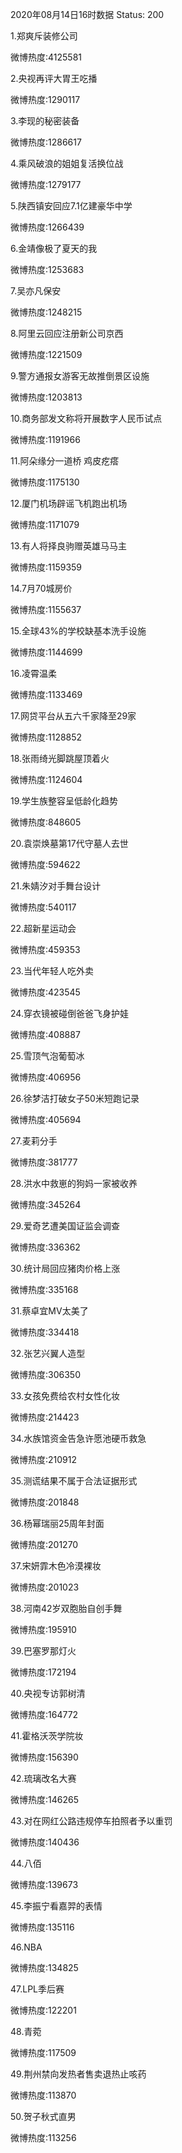 2020年08月14日16时数据
Status: 200

1.郑爽斥装修公司

微博热度:4125581

2.央视再评大胃王吃播

微博热度:1290117

3.李现的秘密装备

微博热度:1286617

4.乘风破浪的姐姐复活换位战

微博热度:1279177

5.陕西镇安回应7.1亿建豪华中学

微博热度:1266439

6.金靖像极了夏天的我

微博热度:1253683

7.吴亦凡保安

微博热度:1248215

8.阿里云回应注册新公司京西

微博热度:1221509

9.警方通报女游客无故推倒景区设施

微博热度:1203813

10.商务部发文称将开展数字人民币试点

微博热度:1191966

11.阿朵缘分一道桥 鸡皮疙瘩

微博热度:1175130

12.厦门机场辟谣飞机跑出机场

微博热度:1171079

13.有人将择良驹赠英雄马马主

微博热度:1159359

14.7月70城房价

微博热度:1155637

15.全球43%的学校缺基本洗手设施

微博热度:1144699

16.凌霄温柔

微博热度:1133469

17.网贷平台从五六千家降至29家

微博热度:1128852

18.张雨绮光脚跳屋顶着火

微博热度:1124604

19.学生族整容呈低龄化趋势

微博热度:848605

20.袁崇焕墓第17代守墓人去世

微博热度:594622

21.朱婧汐对手舞台设计

微博热度:540117

22.超新星运动会

微博热度:459353

23.当代年轻人吃外卖

微博热度:423545

24.穿衣镜被碰倒爸爸飞身护娃

微博热度:408887

25.雪顶气泡葡萄冰

微博热度:406956

26.徐梦洁打破女子50米短跑记录

微博热度:405694

27.麦莉分手

微博热度:381777

28.洪水中救崽的狗妈一家被收养

微博热度:345264

29.爱奇艺遭美国证监会调查

微博热度:336362

30.统计局回应猪肉价格上涨

微博热度:335168

31.蔡卓宜MV太美了

微博热度:334418

32.张艺兴翼人造型

微博热度:306350

33.女孩免费给农村女性化妆

微博热度:214423

34.水族馆资金告急许愿池硬币救急

微博热度:210912

35.测谎结果不属于合法证据形式

微博热度:201848

36.杨幂瑞丽25周年封面

微博热度:201270

37.宋妍霏木色冷漠裸妆

微博热度:201023

38.河南42岁双胞胎自创手舞

微博热度:195910

39.巴塞罗那灯火

微博热度:172194

40.央视专访郭树清

微博热度:164772

41.霍格沃茨学院妆

微博热度:156390

42.琉璃改名大赛

微博热度:146265

43.对在网红公路违规停车拍照者予以重罚

微博热度:140436

44.八佰

微博热度:139673

45.李振宁看嘉羿的表情

微博热度:135116

46.NBA

微博热度:134825

47.LPL季后赛

微博热度:122201

48.青菀

微博热度:117509

49.荆州禁向发热者售卖退热止咳药

微博热度:113870

50.贺子秋式直男

微博热度:113256

